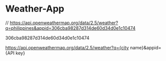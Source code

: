 # Weather-App

// https://api.openweathermap.org/data/2.5/weather?q=philippines&appid=306cba98287d314de60d34d0e1c10474

306cba98287d314de60d34d0e1c10474

https://api.openweathermap.org/data/2.5/weather?q={city name}&appid={API key}